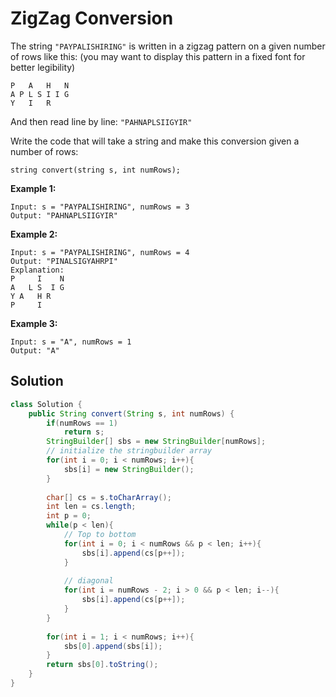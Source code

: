 # ZigZag Conversion

The string `"PAYPALISHIRING"` is written in a zigzag pattern on a given number of rows like this: (you may want to display this pattern in a fixed font for better legibility)

```
P   A   H   N
A P L S I I G
Y   I   R
```

And then read line by line: `"PAHNAPLSIIGYIR"`

Write the code that will take a string and make this conversion given a number of rows:

```
string convert(string s, int numRows);
```

 

**Example 1:**

```
Input: s = "PAYPALISHIRING", numRows = 3
Output: "PAHNAPLSIIGYIR"
```

**Example 2:**

```
Input: s = "PAYPALISHIRING", numRows = 4
Output: "PINALSIGYAHRPI"
Explanation:
P     I    N
A   L S  I G
Y A   H R
P     I
```

**Example 3:**

```
Input: s = "A", numRows = 1
Output: "A"
```

## Solution

```java
class Solution {
    public String convert(String s, int numRows) {
        if(numRows == 1)
            return s;
        StringBuilder[] sbs = new StringBuilder[numRows];
        // initialize the stringbuilder array
        for(int i = 0; i < numRows; i++){
            sbs[i] = new StringBuilder();
        }
        
        char[] cs = s.toCharArray();
        int len = cs.length;
        int p = 0;
        while(p < len){
            // Top to bottom
            for(int i = 0; i < numRows && p < len; i++){
                sbs[i].append(cs[p++]);
            }
            
            // diagonal
            for(int i = numRows - 2; i > 0 && p < len; i--){
                sbs[i].append(cs[p++]);
            }
        }
        
        for(int i = 1; i < numRows; i++){
            sbs[0].append(sbs[i]);
        }
        return sbs[0].toString();
    }
}
```

